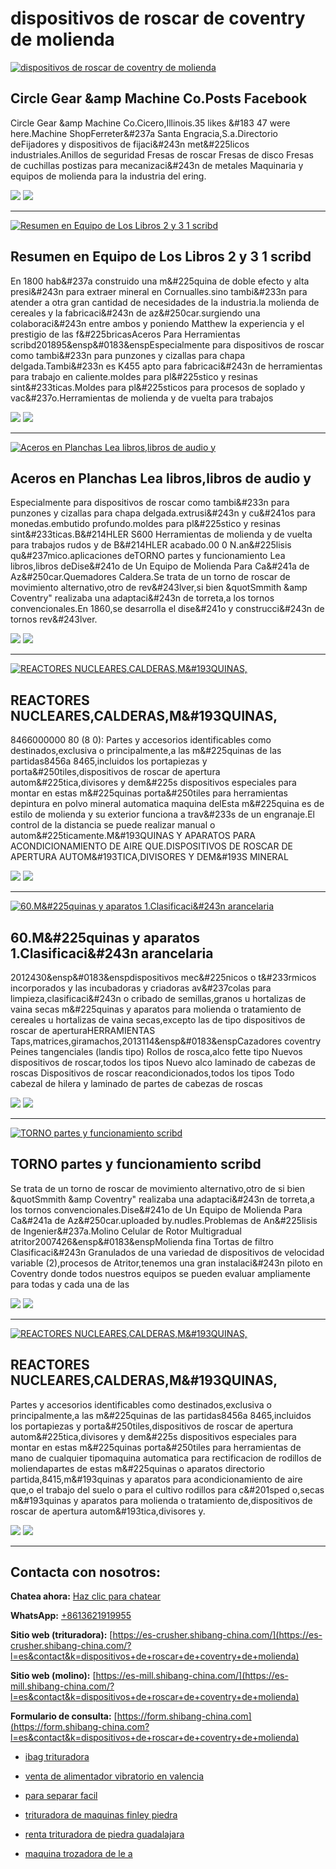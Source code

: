 # dispositivos de roscar de coventry de molienda

<a href="https://swt.shibang-china.com/?l=es&img&k=dispositivos+de+roscar+de+coventry+de+molienda" target="_blank">![dispositivos de roscar de coventry de molienda](http://static.shibang-china.com/all-800x300/66.jpg)</a>

## Circle Gear &amp Machine Co.Posts Facebook
Circle Gear &amp Machine Co.Cicero,Illinois.35 likes &#183 47 were here.Machine ShopFerreter&#237a Santa Engracia,S.a.Directorio deFijadores y dispositivos de fijaci&#243n met&#225licos industriales.Anillos de seguridad Fresas de roscar Fresas de disco Fresas de cuchillas postizas para mecanizaci&#243n de metales Maquinaria y equipos de molienda para la industria del ering.


<a href="https://whatsapp.shibangsoft.com/WhatsApp.php" target="_blank" title="WhatsApp">![](http://static.shibang-china.com/icon/whatsapp.png)</a> <a href="https://swt.shibang-china.com/?l=es&icon&k=dispositivos+de+roscar+de+coventry+de+molienda" target="_blank">![](http://static.shibang-china.com/icon/chat-es.png)</a>

---

<a href="https://swt.shibang-china.com/?l=es&img&k=dispositivos+de+roscar+de+coventry+de+molienda" target="_blank">![Resumen en Equipo de Los Libros 2 y 3 1 scribd](http://static.shibang-china.com/all-800x300/140.jpg)</a>

## Resumen en Equipo de Los Libros 2 y 3 1 scribd
En 1800 hab&#237a construido una m&#225quina de doble efecto y alta presi&#243n para extraer mineral en Cornualles.sino tambi&#233n para atender a otra gran cantidad de necesidades de la industria.la molienda de cereales y la fabricaci&#243n de az&#250car.surgiendo una colaboraci&#243n entre ambos y poniendo Matthew la experiencia y el prestigio de las f&#225bricasAceros Para Herramientas scribd201895&ensp&#0183&enspEspecialmente para dispositivos de roscar como tambi&#233n para punzones y cizallas para chapa delgada.Tambi&#233n es K455 apto para fabricaci&#243n de herramientas para trabajo en caliente.moldes para pl&#225stico y resinas sint&#233ticas.Moldes para pl&#225sticos para procesos de soplado y vac&#237o.Herramientas de molienda y de vuelta para trabajos


<a href="https://whatsapp.shibangsoft.com/WhatsApp.php" target="_blank" title="WhatsApp">![](http://static.shibang-china.com/icon/whatsapp.png)</a> <a href="https://swt.shibang-china.com/?l=es&icon&k=dispositivos+de+roscar+de+coventry+de+molienda" target="_blank">![](http://static.shibang-china.com/icon/chat-es.png)</a>

---

<a href="https://swt.shibang-china.com/?l=es&img&k=dispositivos+de+roscar+de+coventry+de+molienda" target="_blank">![Aceros en Planchas Lea libros,libros de audio y](http://static.shibang-china.com/all-800x300/1015.jpg)</a>

## Aceros en Planchas Lea libros,libros de audio y
Especialmente para dispositivos de roscar como tambi&#233n para punzones y cizallas para chapa delgada.extrusi&#243n y cu&#241os para monedas.embutido profundo.moldes para pl&#225stico y resinas sint&#233ticas.B&#214HLER S600 Herramientas de molienda y de vuelta para trabajos rudos y de B&#214HLER acabado.00 0 N.an&#225lisis qu&#237mico.aplicaciones deTORNO partes y funcionamiento Lea libros,libros deDise&#241o de Un Equipo de Molienda Para Ca&#241a de Az&#250car.Quemadores Caldera.Se trata de un torno de roscar de movimiento alternativo,otro de rev&#243lver,si bien &quotSmmith &amp Coventry" realizaba una adaptaci&#243n de torreta,a los tornos convencionales.En 1860,se desarrolla el dise&#241o y construcci&#243n de tornos rev&#243lver.


<a href="https://whatsapp.shibangsoft.com/WhatsApp.php" target="_blank" title="WhatsApp">![](http://static.shibang-china.com/icon/whatsapp.png)</a> <a href="https://swt.shibang-china.com/?l=es&icon&k=dispositivos+de+roscar+de+coventry+de+molienda" target="_blank">![](http://static.shibang-china.com/icon/chat-es.png)</a>

---

<a href="https://swt.shibang-china.com/?l=es&img&k=dispositivos+de+roscar+de+coventry+de+molienda" target="_blank">![REACTORES NUCLEARES,CALDERAS,M&#193QUINAS,](http://static.shibang-china.com/all-800x300/1002.jpg)</a>

## REACTORES NUCLEARES,CALDERAS,M&#193QUINAS,
8466000000 80 (8 0): Partes y accesorios identificables como destinados,exclusiva o principalmente,a las m&#225quinas de las partidas8456a 8465,incluidos los portapiezas y porta&#250tiles,dispositivos de roscar de apertura autom&#225tica,divisores y dem&#225s dispositivos especiales para montar en estas m&#225quinas porta&#250tiles para herramientas depintura en polvo mineral automatica maquina delEsta m&#225quina es de estilo de molienda y su exterior funciona a trav&#233s de un engranaje.El control de la distancia se puede realizar manual o autom&#225ticamente.M&#193QUINAS Y APARATOS PARA ACONDICIONAMIENTO DE AIRE QUE.DISPOSITIVOS DE ROSCAR DE APERTURA AUTOM&#193TICA,DIVISORES Y DEM&#193S MINERAL


<a href="https://whatsapp.shibangsoft.com/WhatsApp.php" target="_blank" title="WhatsApp">![](http://static.shibang-china.com/icon/whatsapp.png)</a> <a href="https://swt.shibang-china.com/?l=es&icon&k=dispositivos+de+roscar+de+coventry+de+molienda" target="_blank">![](http://static.shibang-china.com/icon/chat-es.png)</a>

---

<a href="https://swt.shibang-china.com/?l=es&img&k=dispositivos+de+roscar+de+coventry+de+molienda" target="_blank">![60.M&#225quinas y aparatos 1.Clasificaci&#243n arancelaria](http://static.shibang-china.com/all-800x300/1073.jpg)</a>

## 60.M&#225quinas y aparatos 1.Clasificaci&#243n arancelaria
2012430&ensp&#0183&enspdispositivos mec&#225nicos o t&#233rmicos incorporados y las incubadoras y criadoras av&#237colas para limpieza,clasificaci&#243n o cribado de semillas,granos u hortalizas de vaina secas m&#225quinas y aparatos para molienda o tratamiento de cereales u hortalizas de vaina secas,excepto las de tipo dispositivos de roscar de aperturaHERRAMIENTAS Taps,matrices,giramachos,2013114&ensp&#0183&enspCazadores coventry Peines tangenciales (landis tipo) Rollos de rosca,alco fette tipo Nuevos dispositivos de roscar,todos los tipos Nuevo alco laminado de cabezas de roscas Dispositivos de roscar reacondicionados,todos los tipos Todo cabezal de hilera y laminado de partes de cabezas de roscas


<a href="https://whatsapp.shibangsoft.com/WhatsApp.php" target="_blank" title="WhatsApp">![](http://static.shibang-china.com/icon/whatsapp.png)</a> <a href="https://swt.shibang-china.com/?l=es&icon&k=dispositivos+de+roscar+de+coventry+de+molienda" target="_blank">![](http://static.shibang-china.com/icon/chat-es.png)</a>

---

<a href="https://swt.shibang-china.com/?l=es&img&k=dispositivos+de+roscar+de+coventry+de+molienda" target="_blank">![TORNO partes y funcionamiento scribd](http://static.shibang-china.com/all-800x300/185.jpg)</a>

## TORNO partes y funcionamiento scribd
Se trata de un torno de roscar de movimiento alternativo,otro de si bien &quotSmmith &amp Coventry" realizaba una adaptaci&#243n de torreta,a los tornos convencionales.Dise&#241o de Un Equipo de Molienda Para Ca&#241a de Az&#250car.uploaded by.nudles.Problemas de An&#225lisis de Ingenier&#237a.Molino Celular de Rotor Multigradual atritor2007426&ensp&#0183&enspMolienda fina Tortas de filtro Clasificaci&#243n Granulados de una variedad de dispositivos de velocidad variable (2),procesos de Atritor,tenemos una gran instalaci&#243n piloto en Coventry donde todos nuestros equipos se pueden evaluar ampliamente para todas y cada una de las


<a href="https://whatsapp.shibangsoft.com/WhatsApp.php" target="_blank" title="WhatsApp">![](http://static.shibang-china.com/icon/whatsapp.png)</a> <a href="https://swt.shibang-china.com/?l=es&icon&k=dispositivos+de+roscar+de+coventry+de+molienda" target="_blank">![](http://static.shibang-china.com/icon/chat-es.png)</a>

---

<a href="https://swt.shibang-china.com/?l=es&img&k=dispositivos+de+roscar+de+coventry+de+molienda" target="_blank">![REACTORES NUCLEARES,CALDERAS,M&#193QUINAS,](http://static.shibang-china.com/all-800x300/1083.jpg)</a>

## REACTORES NUCLEARES,CALDERAS,M&#193QUINAS,
Partes y accesorios identificables como destinados,exclusiva o principalmente,a las m&#225quinas de las partidas8456a 8465,incluidos los portapiezas y porta&#250tiles,dispositivos de roscar de apertura autom&#225tica,divisores y dem&#225s dispositivos especiales para montar en estas m&#225quinas porta&#250tiles para herramientas de mano de cualquier tipomaquina automatica para rectificacion de rodillos de moliendapartes de estas m&#225quinas o aparatos directorio partida,8415,m&#193quinas y aparatos para acondicionamiento de aire que,o el trabajo del suelo o para el cultivo rodillos para c&#201sped o,secas m&#193quinas y aparatos para molienda o tratamiento de,dispositivos de roscar de apertura autom&#193tica,divisores y.


<a href="https://whatsapp.shibangsoft.com/WhatsApp.php" target="_blank" title="WhatsApp">![](http://static.shibang-china.com/icon/whatsapp.png)</a> <a href="https://swt.shibang-china.com/?l=es&icon&k=dispositivos+de+roscar+de+coventry+de+molienda" target="_blank">![](http://static.shibang-china.com/icon/chat-es.png)</a>

---
## Contacta con nosotros:

**Chatea ahora:** [Haz clic para chatear](https://swt.shibang-china.com?l=es&contact&k=dispositivos+de+roscar+de+coventry+de+molienda)

**WhatsApp:**  [+8613621919955](https://whatsapp.shibangsoft.com/WhatsApp.php)

**Sitio web (trituradora):** [https://es-crusher.shibang-china.com/](https://es-crusher.shibang-china.com/?l=es&contact&k=dispositivos+de+roscar+de+coventry+de+molienda)

**Sitio web (molino):** [https://es-mill.shibang-china.com/](https://es-mill.shibang-china.com/?l=es&contact&k=dispositivos+de+roscar+de+coventry+de+molienda)

**Formulario de consulta:** [https://form.shibang-china.com](https://form.shibang-china.com?l=es&contact&k=dispositivos+de+roscar+de+coventry+de+molienda)

* [ibag trituradora](../86/ibag%20trituradora.md)

* [venta de alimentador vibratorio en valencia](../82/venta%20de%20alimentador%20vibratorio%20en%20valencia.md)

* [para separar facil](../83/para%20separar%20facil.md)

* [trituradora de maquinas finley piedra](../87/trituradora%20de%20maquinas%20finley%20piedra.md)

* [renta trituradora de piedra guadalajara](../85/renta%20trituradora%20de%20piedra%20guadalajara.md)

* [maquina trozadora de le a](../82/maquina%20trozadora%20de%20le%20a.md)